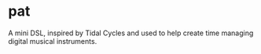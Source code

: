 # pat
A mini DSL, inspired by Tidal Cycles and used to help create time managing digital musical instruments.

